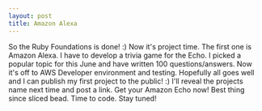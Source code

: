 ```yaml
---
layout: post
title: Amazon Alexa
---
```


So the Ruby Foundations is done! :) Now it's project time. The first one is Amazon Alexa. I have to develop a trivia game for the Echo. I picked a popular topic for this June and have written 100 questions/answers. Now it's off to AWS Developer environment and testing. Hopefully all goes well and I can publish my first project to the public! :) I'll reveal the projects name next time and post a link. Get your Amazon Echo now! Best thing since sliced bead. Time to code. Stay tuned!